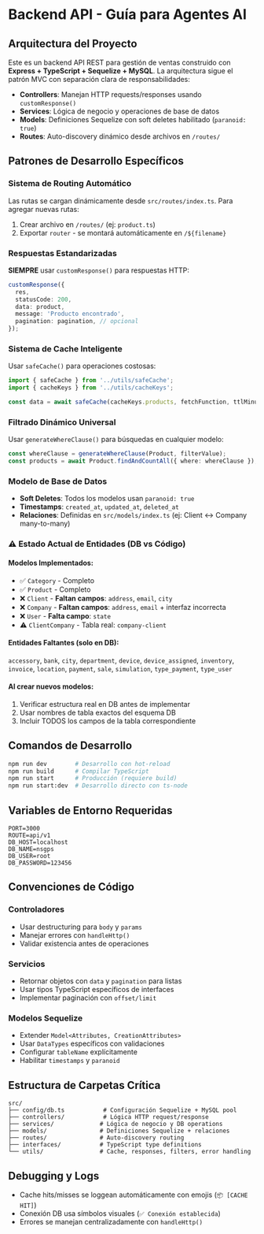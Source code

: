 # Backend API - Guía para Agentes AI

## Arquitectura del Proyecto

Este es un backend API REST para gestión de ventas construido con **Express + TypeScript + Sequelize + MySQL**. La arquitectura sigue el patrón MVC con separación clara de responsabilidades:

- **Controllers**: Manejan HTTP requests/responses usando `customResponse()`
- **Services**: Lógica de negocio y operaciones de base de datos
- **Models**: Definiciones Sequelize con soft deletes habilitado (`paranoid: true`)
- **Routes**: Auto-discovery dinámico desde archivos en `/routes/`

## Patrones de Desarrollo Específicos

### Sistema de Routing Automático

Las rutas se cargan dinámicamente desde `src/routes/index.ts`. Para agregar nuevas rutas:

1. Crear archivo en `/routes/` (ej: `product.ts`)
2. Exportar `router` - se montará automáticamente en `/${filename}`

### Respuestas Estandarizadas

**SIEMPRE** usar `customResponse()` para respuestas HTTP:

```typescript
customResponse({
  res,
  statusCode: 200,
  data: product,
  message: 'Producto encontrado',
  pagination: pagination, // opcional
});
```

### Sistema de Cache Inteligente

Usar `safeCache()` para operaciones costosas:

```typescript
import { safeCache } from '../utils/safeCache';
import { cacheKeys } from '../utils/cacheKeys';

const data = await safeCache(cacheKeys.products, fetchFunction, ttlMinutes);
```

### Filtrado Dinámico Universal

Usar `generateWhereClause()` para búsquedas en cualquier modelo:

```typescript
const whereClause = generateWhereClause(Product, filterValue);
const products = await Product.findAndCountAll({ where: whereClause });
```

### Modelo de Base de Datos

- **Soft Deletes**: Todos los modelos usan `paranoid: true`
- **Timestamps**: `created_at`, `updated_at`, `deleted_at`
- **Relaciones**: Definidas en `src/models/index.ts` (ej: Client ↔ Company many-to-many)

### ⚠️ Estado Actual de Entidades (DB vs Código)

#### Modelos Implementados:

- ✅ `Category` - Completo
- ✅ `Product` - Completo
- ❌ `Client` - **Faltan campos**: `address`, `email`, `city`
- ❌ `Company` - **Faltan campos**: `address`, `email` + interfaz incorrecta
- ❌ `User` - **Falta campo**: `state`
- ⚠️ `ClientCompany` - Tabla real: `company-client`

#### Entidades Faltantes (solo en DB):

`accessory`, `bank`, `city`, `department`, `device`, `device_assigned`, `inventory`, `invoice`, `location`, `payment`, `sale`, `simulation`, `type_payment`, `type_user`

#### Al crear nuevos modelos:

1. Verificar estructura real en DB antes de implementar
2. Usar nombres de tabla exactos del esquema DB
3. Incluir TODOS los campos de la tabla correspondiente

## Comandos de Desarrollo

```bash
npm run dev        # Desarrollo con hot-reload
npm run build      # Compilar TypeScript
npm run start      # Producción (requiere build)
npm run start:dev  # Desarrollo directo con ts-node
```

## Variables de Entorno Requeridas

```env
PORT=3000
ROUTE=api/v1
DB_HOST=localhost
DB_NAME=nsgps
DB_USER=root
DB_PASSWORD=123456
```

## Convenciones de Código

### Controladores

- Usar destructuring para `body` y `params`
- Manejar errores con `handleHttp()`
- Validar existencia antes de operaciones

### Servicios

- Retornar objetos con `data` y `pagination` para listas
- Usar tipos TypeScript específicos de interfaces
- Implementar paginación con `offset/limit`

### Modelos Sequelize

- Extender `Model<Attributes, CreationAttributes>`
- Usar `DataTypes` específicos con validaciones
- Configurar `tableName` explícitamente
- Habilitar `timestamps` y `paranoid`

## Estructura de Carpetas Crítica

```
src/
├── config/db.ts           # Configuración Sequelize + MySQL pool
├── controllers/           # Lógica HTTP request/response
├── services/             # Lógica de negocio y DB operations
├── models/               # Definiciones Sequelize + relaciones
├── routes/               # Auto-discovery routing
├── interfaces/           # TypeScript type definitions
└── utils/                # Cache, responses, filters, error handling
```

## Debugging y Logs

- Cache hits/misses se loggean automáticamente con emojis (`📦 [CACHE HIT]`)
- Conexión DB usa símbolos visuales (`✅ Conexión establecida`)
- Errores se manejan centralizadamente con `handleHttp()`
